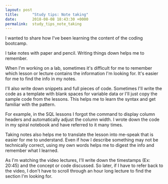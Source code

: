 ```yaml
---
layout: post
title:      "Study tips: Note taking"
date:       2018-08-08 18:43:30 +0000
permalink:  study_tips_note_taking
---
```



I wanted to share how I've been learning the content of the coding bootcamp.

I take notes with paper and pencil. Writing things down helps me to remember.

When I'm working on a lab, sometimes it's difficult for me to remember which lesson or lecture contains the information I'm looking for. It's easier for me to find the info in my notes.

I'll also write down snippets and full pieces of code. Sometimes I'll write the code as a template with blank spaces for variable data or I'll just copy the sample code from the lessons. This helps me to learn the syntax and get familiar with the pattern.

For example, in the SQL lessons I forgot the command to display column headers and automatically adjust the column width. I wrote down the code in my spiral notebook and have referred to it many times.

Taking notes also helps me to translate the lesson into me-speak that is easier for me to understand. Even if how I describe something may not be technically correct, using my own words helps me to digest the info and remember what I learned.

As I'm watching the video lectures, I'll write down the timestamps (Ex: 20:45) and the concept or code discussed. So later, if I have to refer back to the video, I don't have to scroll through an hour long lecture to find the section I'm looking for. 
